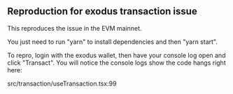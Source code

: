 ## Reproduction for exodus transaction issue

This reproduces the issue in the EVM mainnet.

You just need to run "yarn" to install dependencies and then "yarn start".

To repro, login with the exodus wallet, then have your console log open and click "Transact". You will notice the console logs show the code hangs right here:

src/transaction/useTransaction.tsx:99
